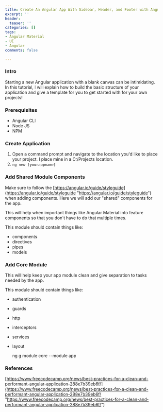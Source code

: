 ```yaml
---
title: Create An Angular App With Sidebar, Header, and Footer with Angular Material
excerpt: ''
header:
  teaser: ''
categories: []
tags:
- Angular Material
- UI
- Angular
comments: false

---
```

### Intro

Starting a new Angular application with a blank canvas can be intimidating. In this tutorial, I will explain how to build the basic structure of your application and give a template for you to get started with for your own projects!

### Prerequisites

* Angular CLI
* Node JS
* NPM

### Create Application

1. Open a command prompt and navigate to the location you'd like to place your project. I place mine in a C:/Projects location.
2. `ng new [yourappname]`

### Add Shared Module Components

Make sure to follow the [https://angular.io/guide/styleguide](https://angular.io/guide/styleguide "https://angular.io/guide/styleguide") when adding components. Here we will add our "shared" components for the app.

This will help when important things like Angular Material into feature components so that you don't have to do that multiple times.

This module should contain things like:

* components
* directives
* pipes
*  models

### Add Core Module

This will help keep your app module clean and give separation to tasks needed by the app.

This module should contain things like:

* authentication
* guards
* http
* interceptors
* services
* layout

    ng g module core --module app

### References

[https://www.freecodecamp.org/news/best-practices-for-a-clean-and-performant-angular-application-288e7b39eb6f/](https://www.freecodecamp.org/news/best-practices-for-a-clean-and-performant-angular-application-288e7b39eb6f/ "https://www.freecodecamp.org/news/best-practices-for-a-clean-and-performant-angular-application-288e7b39eb6f/")